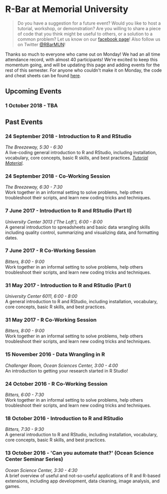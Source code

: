# R-Bar at Memorial University

> Do you have a suggestion for a future event? Would you like to host a tutorial, workshop, or demonstration? Are you willing to share a piece of code that you think might be useful to others, or a solution to a common problem? Let us know on our [facebook page](https://www.facebook.com/RBarMUN/)! Also follow us on Twitter [@RBarMUN](https://twitter.com/RBarMUN)!

Thanks so much to everyone who came out on Monday! We had an all time attendance record, with almost 40 participants! We're excited to keep this momentum going, and will be updating this page and adding events for the rest of this semester. For anyone who couldn't make it on Monday, the code and cheat sheets can be found [here](https://github.com/DanielleQuinn/RBarMUN/tree/master/24Sept2018).

## Upcoming Events

### 1 October 2018 - TBA

## Past Events

### 24 September 2018 - Introduction to R and RStudio  
*The Breezeway, 5:30 - 6:30*  
A live-coding general introduction to R and RStudio, including installation, vocabulary, core concepts, basic R skills, and best practices. [*Tutorial Material*](https://github.com/DanielleQuinn/RBarMUN/tree/master/24Sept2018).

### 24 September 2018 - Co-Working Session  
*The Breezeway, 6:30 - 7:30*  
Work together in an informal setting to solve problems, help others troubleshoot their scripts, and learn new coding tricks and techniques.

### 7 June 2017 - Introduction to R and RStudio (Part II)
*University Center 3013 ('The Loft'), 6:00 - 8:00*  
A general introduction to spreadsheets and basic data wrangling skills including quality control, summarizing and visualizing data, and formatting dates.

### 7 June 2017 - R Co-Working Session
*Bitters, 8:00 - 9:00*  
Work together in an informal setting to solve problems, help others troubleshoot their scripts, and learn new coding tricks and techniques.

### 31 May 2017 - Introduction to R and RStudio (Part I)
*University Center 6011, 6:00 - 8:00*  
A general introduction to R and RStudio, including installation, vocabulary, core concepts, basic R skills, and best practices.

### 31 May 2017 - R Co-Working Session
*Bitters, 8:00 - 9:00*  
Work together in an informal setting to solve problems, help others troubleshoot their scripts, and learn new coding tricks and techniques.

### 15 November 2016 - Data Wrangling in R
*Challenger Room, Ocean Sciences Center, 3:00 - 4:00*  
An introduction to getting your research started in R Studio!

### 24 October 2016 - R Co-Working Session
*Bitters, 6:00 - 7:30*  
Work together in an informal setting to solve problems, help others troubleshoot their scripts, and learn new coding tricks and techniques.

### 18 October 2016 - Introduction to R and RStudio
*Bitters, 7:30 - 9:30*  
A general introduction to R and RStudio, including installation, vocabulary, core concepts, basic R skills, and best practices.

### 13 October 2016 - 'Can you automate that?' (Ocean Science Center Seminar Series)
*Ocean Science Center, 3:30 - 4:30*  
A brief overview of useful and not-so-useful applications of R and R-based extensions, including app development, data cleaning, image analysis, and games.
